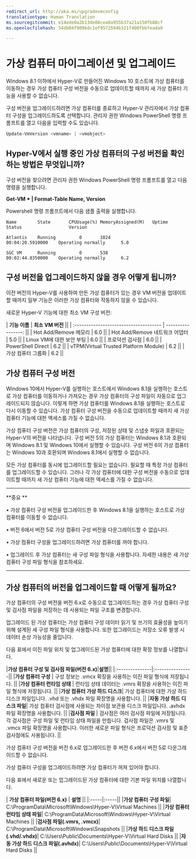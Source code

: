 ```yaml
---
redirect_url: http://aka.ms/upgradevmconfig
translationtype: Human Translation
ms.sourcegitcommit: e14ede0a2b13de08cea0a955b37a21a150fb88cf
ms.openlocfilehash: 54db04f9096dc1ef9572594b321f400fbbfeada0

---
```


# 가상 컴퓨터 마이그레이션 및 업그레이드 

Windows 8.1 이하에서 Hyper-V로 만들어진 Windows 10 호스트에 가상 컴퓨터를 이동하는 경우 가상 컴퓨터 구성 버전을 수동으로 업데이트할 때까지 새 가상 컴퓨터 기능을 사용할 수 없습니다. 

구성 버전을 업그레이드하려면 가상 컴퓨터를 종료하고 Hyper-V 관리자에서 가상 컴퓨터 구성을 업그레이드하도록 선택합니다.  관리자 권한 Windows PowerShell 명령 프롬프트를 열고 다음을 입력할 수도 있습니다. 

 ```PowerShell
Update-VmVersion <vmname> | <vmobject>
```

## Hyper-V에서 실행 중인 가상 컴퓨터의 구성 버전을 확인하는 방법은 무엇입니까? 

구성 버전을 찾으려면 관리자 권한 Windows PowerShell 명령 프롬프트를 열고 다음 명령을 실행합니다.

**Get-VM * | Format-Table Name, Version**

Powershell 명령 프롬프트에서 다음 샘플 출력을 실행합니다.

```
Name        State       CPUUsage(%) MemoryAssigned(M)   Uptime              Status                  Version
    
Atlantis    Running         0       1024                00:04:20.5910000    Operating normally      5.0
    
SGC VM      Running         0       538                 00:02:44.8350000    Operating normally      6.2
```


## 구성 버전을 업그레이드하지 않을 경우 어떻게 됩니까?

이전 버전의 Hyper-V를 사용하여 만든 가상 컴퓨터가 있는 경우 VM 버전을 업데이트할 때까지 일부 기능은 이러한 가상 컴퓨터와 작동하지 않을 수 있습니다.

새로운 Hyper-V 기능에 대한 최소 VM 구성 버전:

| **기능 이름**                       | **최소 VM 버전** ||
| :------------------------------------- | -----------------: || | Hot Add/Remove 메모리                  |                6.0 || | Hot Add/Remove 네트워크 어댑터        |                5.0 || | Linux VM에 대한 보안 부팅              |                6.0 || | 프로덕션 검사점                 |                6.0 || | PowerShell Direct                      |                6.2 || | vTPM(Virtual Trusted Platform Module) |                6.2 || | 가상 컴퓨터 그룹화               |                6.2 ||



## 가상 컴퓨터 구성 버전 ##

Windows 10에서 Hyper-V를 실행하는 호스트에서 Windows 8.1을 실행하는 호스트로 가상 컴퓨터를 이동하거나 가져오는 경우 가상 컴퓨터의 구성 파일이 자동으로 업그레이드되지 않습니다. 이렇게 하면 가상 컴퓨터를 Windows 8.1을 실행하는 호스트로 다시 이동할 수 있습니다. 가상 컴퓨터 구성 버전을 수동으로 업데이트할 때까지 새 가상 컴퓨터 기능에 대한 액세스를 가질 수 없습니다. 

가상 컴퓨터 구성 버전은 가상 컴퓨터의 구성, 저장된 상태 및 스냅숏 파일과 호환되는 Hyper-V의 버전을 나타냅니다. 구성 버전 5의 가상 컴퓨터는 Windows 8.1과 호환되며 Windows 8.1 및 Windows 10에서 실행할 수 있습니다. 구성 버전 6의 가상 컴퓨터는 Windows 10과 호환되며 Windows 8.1에서 실행할 수 없습니다.

모든 가상 컴퓨터를 동시에 업그레이드할 필요는 없습니다. 필요할 때 특정 가상 컴퓨터를 업그레이드할 수 있습니다. 그러나 각 가상 컴퓨터에 대한 구성 버전을 수동으로 업데이트할 때까지 새 가상 컴퓨터 기능에 대한 액세스를 가질 수 없습니다.  


----------------
**중요 **

• 가상 컴퓨터 구성 버전을 업그레이드한 후 Windows 8.1을 실행하는 호스트로 가상 컴퓨터를 이동할 수 없습니다.

• 버전 6에서 버전 5로 가상 컴퓨터 구성 버전을 다운그레이드할 수 없습니다.

• 가상 컴퓨터 구성을 업그레이드하려면 가상 컴퓨터를 꺼야 합니다.

• 업그레이드 후 가상 컴퓨터는 새 구성 파일 형식을 사용합니다. 자세한 내용은 새 가상 컴퓨터 구성 파일 형식을 참조하세요.

--------





## 가상 컴퓨터의 버전을 업그레이드할 때 어떻게 될까요?
가상 컴퓨터의 구성 버전을 버전 6.x로 수동으로 업그레이드하는 경우 가상 컴퓨터 구성 및 검사점 파일을 저장하는 데 사용되는 파일 구조를 변경합니다. 

업그레이드 된 가상 컴퓨터는 가상 컴퓨터 구성 데이터 읽기 및 쓰기의 효율성을 높이기 위해 설계된 새 구성 파일 형식을 사용합니다. 또한 업그레이드는 저장소 오류 발생 시 데이터 손상 가능성을 줄입니다. 

다음 표에서 이진 파일 위치 및 업그레이드된 가상 컴퓨터에 대한 확장 정보를 나열합니다.  

|**가상 컴퓨터 구성 및 검사점 파일(버전 6.x)**|**설명**||
|:---------------|:----------------|| |**가상 컴퓨터 구성** | 구성 정보는 .vmcx 확장을 사용하는 이진 파일 형식에 저장됩니다. || |**가상 컴퓨터 런타임 상태** | 런타임 상태 데이터는 .vmrs 확장을 사용하는 이진 파일 형식에 저장됩니다.  || |**가상 컴퓨터 가상 하드 디스크**| 가상 컴퓨터에 대한 가상 하드 디스크 파일입니다. .vhd 또는 .vhdx 파일 확장명을 사용합니다.   || |**자동 가상 하드 디스크 파일**| 가상 컴퓨터 검사점에 사용되는 차이점 보관용 디스크 파일입니다. .avhdx 파일 확장명을 사용합니다. || |**검사점 파일** | 검사점은 여러 검사점 파일에 저장됩니다. 각 검사점은 구성 파일 및 런타임 상태 파일을 만듭니다. 검사점 파일은 .vmrs 및 .vmcx 파일 확장명을 사용합니다. 이러한 새로운 파일 형식은 프로덕션 검사점 및 표준 검사점에도 사용됩니다. ||

가상 컴퓨터 구성 버전을 버전 6.x로 업그레이드한 후 버전 6.x에서 버전 5로 다운그레이드할 수 없습니다. 

가상 컴퓨터 구성을 업그레이드하려면 가상 컴퓨터가 꺼져 있어야 합니다.

다음 표에서 새로운 또는 업그레이드된 가상 컴퓨터에 대한 기본 파일 위치를 나열합니다.

|   **가상 컴퓨터 파일(버전 6.x)** | **설명** ||
|:-----|:-----|| |**가상 컴퓨터 구성 파일**| C:\ProgramData\Microsoft\Windows\Hyper-V\Virtual Machines || |**가상 컴퓨터 런타임 상태 파일**| C:\ProgramData\Microsoft\Windows\Hyper-V\Virtual Machines || |**검사점 파일(.vmrs, .vmcx)**| C:\ProgramData\Microsoft\Windows\Snapshots || |**가상 하드 디스크 파일(.vhd/.vhdx)**| C:\Users\Public\Documents\Hyper-V\Virtual Hard Disks || |**자동 가상 하드 디스크 파일(.avhdx)**| C:\Users\Public\Documents\Hyper-V\Virtual Hard Disks ||







<!--HONumber=Jun16_HO4-->


